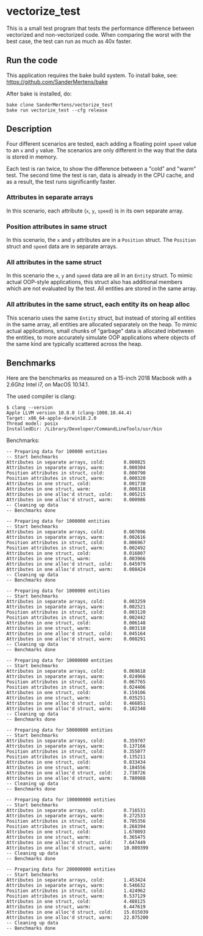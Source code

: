 # vectorize_test
This is a small test program that tests the performance difference between vectorized
and non-vectorized code. When comparing the worst with the best case, the test can
run as much as 40x faster.

## Run the code
This application requires the bake build system. To install bake, see:
https://github.com/SanderMertens/bake

After bake is installed, do:
```
bake clone SanderMertens/vectorize_test
bake run vectorize_test --cfg release
```

## Description
Four different scenarios are tested, each adding a floating point `speed` 
value to an `x` and `y` value. The scenarios are only different in the way that
the data is stored in memory.

Each test is ran twice, to show the difference between a "cold" and "warm" test.
The second time the test is ran, data is already in the CPU cache, and as a
result, the test runs significantly faster.

### Attributes in separate arrays
In this scenario, each attribute (`x`, `y`, `speed`) is in its own separate array.

### Position attributes in same struct
In this scenario, the `x` and `y` attributes are in a `Position` struct. The
`Position` struct and `speed` data are in separate arrays.

### All attributes in the same struct
In this scenario the `x`, `y` and `speed` data are all in an `Entity` struct. To
mimic actual OOP-style applications, this struct also has additional members
which are not evaluated by the test. All entities are stored in the same array.

### All attributes in the same struct, each entity its on heap alloc
This scenario uses the same `Entity` struct, but instead of storing all entities
in the same array, all entities are allocated separately on the heap. To mimic
actual applications, small chunks of "garbage" data is allocated inbetween the
entities, to more accurately simulate OOP applications where objects of the same
kind are typically scattered across the heap.

## Benchmarks
Here are the benchmarks as measured on a 15-inch 2018 Macbook with a 2.6Ghz 
Intel i7, on MacOS 10.14.1.

The used compiler is clang:

```
$ clang --version
Apple LLVM version 10.0.0 (clang-1000.10.44.4)
Target: x86_64-apple-darwin18.2.0
Thread model: posix
InstalledDir: /Library/Developer/CommandLineTools/usr/bin
```

Benchmarks:
```
-- Preparing data for 100000 entities
-- Start benchmarks
Attributes in separate arrays, cold:       0.000825
Attributes in separate arrays, warm:       0.000304
Position attributes in struct, cold:       0.000790
Position attributes in struct, warm:       0.000320
Attributes in one struct, cold:            0.001730
Attributes in one struct, warm:            0.000318
Attributes in one alloc'd struct, cold:    0.005215
Attributes in one alloc'd struct, warm:    0.000986
-- Cleaning up data
-- Benchmarks done

-- Preparing data for 1000000 entities
-- Start benchmarks
Attributes in separate arrays, cold:       0.007096
Attributes in separate arrays, warm:       0.002616
Position attributes in struct, cold:       0.006967
Position attributes in struct, warm:       0.002492
Attributes in one struct, cold:            0.016007
Attributes in one struct, warm:            0.003966
Attributes in one alloc'd struct, cold:    0.045979
Attributes in one alloc'd struct, warm:    0.008424
-- Cleaning up data
-- Benchmarks done

-- Preparing data for 1000000 entities
-- Start benchmarks
Attributes in separate arrays, cold:       0.003259
Attributes in separate arrays, warm:       0.002521
Position attributes in struct, cold:       0.003120
Position attributes in struct, warm:       0.002442
Attributes in one struct, cold:            0.006148
Attributes in one struct, warm:            0.003110
Attributes in one alloc'd struct, cold:    0.045164
Attributes in one alloc'd struct, warm:    0.008291
-- Cleaning up data
-- Benchmarks done

-- Preparing data for 10000000 entities
-- Start benchmarks
Attributes in separate arrays, cold:       0.069618
Attributes in separate arrays, warm:       0.024966
Position attributes in struct, cold:       0.067765
Position attributes in struct, warm:       0.024406
Attributes in one struct, cold:            0.159106
Attributes in one struct, warm:            0.035251
Attributes in one alloc'd struct, cold:    0.466851
Attributes in one alloc'd struct, warm:    0.102340
-- Cleaning up data
-- Benchmarks done

-- Preparing data for 50000000 entities
-- Start benchmarks
Attributes in separate arrays, cold:       0.359707
Attributes in separate arrays, warm:       0.137166
Position attributes in struct, cold:       0.355077
Position attributes in struct, warm:       0.135211
Attributes in one struct, cold:            0.833434
Attributes in one struct, warm:            0.184556
Attributes in one alloc'd struct, cold:    2.738726
Attributes in one alloc'd struct, warm:    0.780988
-- Cleaning up data
-- Benchmarks done

-- Preparing data for 100000000 entities
-- Start benchmarks
Attributes in separate arrays, cold:       0.716531
Attributes in separate arrays, warm:       0.272533
Position attributes in struct, cold:       0.705356
Position attributes in struct, warm:       0.268394
Attributes in one struct, cold:            1.678093
Attributes in one struct, warm:            0.365475
Attributes in one alloc'd struct, cold:    7.647449
Attributes in one alloc'd struct, warm:    10.089399
-- Cleaning up data
-- Benchmarks done

-- Preparing data for 200000000 entities
-- Start benchmarks
Attributes in separate arrays, cold:       1.453424
Attributes in separate arrays, warm:       0.546632
Position attributes in struct, cold:       1.424962
Position attributes in struct, warm:       0.537129
Attributes in one struct, cold:            4.488125
Attributes in one struct, warm:            6.447619
Attributes in one alloc'd struct, cold:    15.015039
Attributes in one alloc'd struct, warm:    22.875200
-- Cleaning up data
-- Benchmarks done
```
